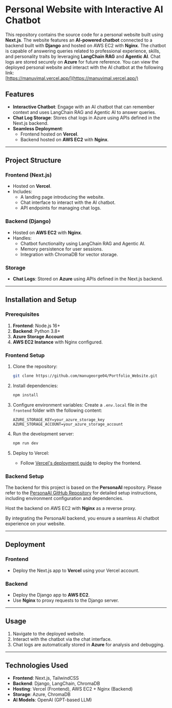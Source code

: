# Personal Website with Interactive AI Chatbot  

This repository contains the source code for a personal website built using **Next.js**. The website features an **AI-powered chatbot** connected to a backend built with **Django** and hosted on AWS EC2 with **Nginx**. The chatbot is capable of answering queries related to professional experience, skills, and personality traits by leveraging **LangChain RAG** and **Agentic AI**. Chat logs are stored securely on **Azure** for future reference.
You can view the deployed personal website and interact with the AI chatbot at the following link:  
[https://manuvimal.vercel.app/](https://manuvimal.vercel.app/)  

## Features

- **Interactive Chatbot**: Engage with an AI chatbot that can remember context and uses LangChain RAG and Agentic AI to answer queries.
- **Chat Log Storage**: Stores chat logs in Azure using APIs defined in the Next.js backend.
- **Seamless Deployment**:
  - Frontend hosted on **Vercel**.
  - Backend hosted on **AWS EC2** with **Nginx**.
---

## Project Structure

### Frontend (Next.js)
- Hosted on **Vercel**.
- Includes:
  - A landing page introducing the website.
  - Chat interface to interact with the AI chatbot.
  - API endpoints for managing chat logs.

### Backend (Django)
- Hosted on **AWS EC2** with **Nginx**.
- Handles:
  - Chatbot functionality using LangChain RAG and Agentic AI.
  - Memory persistence for user sessions.
  - Integration with ChromaDB for vector storage.

### Storage
- **Chat Logs**: Stored on **Azure** using APIs defined in the Next.js backend.

---

## Installation and Setup  

### Prerequisites
1. **Frontend**: Node.js 16+  
2. **Backend**: Python 3.8+  
3. **Azure Storage Account**  
4. **AWS EC2 Instance** with Nginx configured.  

### Frontend Setup  

1. Clone the repository:
   ```bash
   git clone https://github.com/manugeorge04/Portfolio_Website.git
   ```

2. Install dependencies:
   ```bash
   npm install
   ```

3. Configure environment variables:
   Create a `.env.local` file in the `frontend` folder with the following content:
   ```
   AZURE_STORAGE_KEY=your_azure_storage_key
   AZURE_STORAGE_ACCOUNT=your_azure_storage_account
   ```

4. Run the development server:
   ```bash
   npm run dev
   ```

5. Deploy to Vercel:
   - Follow [Vercel's deployment guide](https://vercel.com/docs/concepts/deployments/overview) to deploy the frontend.

### Backend Setup  

The backend for this project is based on the **PersonaAI** repository. Please refer to the [PersonaAI GitHub Repository](https://github.com/manugeorge04/PersonaAI) for detailed setup instructions, including environment configuration and dependencies.

Host the backend on AWS EC2 with **Nginx** as a reverse proxy.

By integrating the PersonaAI backend, you ensure a seamless AI chatbot experience on your website.

---

## Deployment  

### Frontend
- Deploy the Next.js app to **Vercel** using your Vercel account.

### Backend
- Deploy the Django app to **AWS EC2**.
- Use **Nginx** to proxy requests to the Django server.

---

## Usage

1. Navigate to the deployed website.
2. Interact with the chatbot via the chat interface.
3. Chat logs are automatically stored in **Azure** for analysis and debugging.

---

## Technologies Used

- **Frontend**: Next.js, TailwindCSS
- **Backend**: Django, LangChain, ChromaDB
- **Hosting**: Vercel (Frontend), AWS EC2 + Nginx (Backend)
- **Storage**: Azure, ChromaDB
- **AI Models**: OpenAI (GPT-based LLM)
